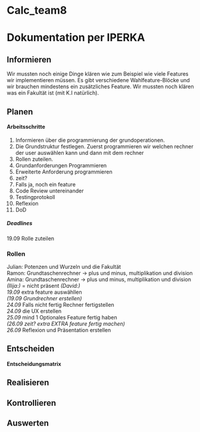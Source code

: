 # Calc_team8
# Dokumentation per IPERKA
## Informieren
 Wir mussten noch einige Dinge klären wie zum Beispiel wie viele Features wir implementieren müssen. Es gibt verschiedene Wahlfeature-Blöcke und wir brauchen mindestens ein zusätzliches Feature. Wir mussten noch klären was ein Fakultät ist (mit K.I natürlich).
## Planen
#### Arbeitsschritte
1. Informieren über die programmierung der grundoperationen.
2.  Die Grundstruktur festlegen.  Zuerst programmieren wir welchen rechner der user auswählen kann und dann mit dem rechner
3. Rollen zuteilen. 
4. Grundanforderungen Programmieren
5. Erweiterte Anforderung programmieren
6. zeit?
7. Falls ja, noch ein feature
8. Code Review untereinander
9. Testingprotokoll
10. Reflexion
11. DoD
##### Deadlines
19.09 Rolle zuteilen
### Rollen
Julian: Potenzen und Wurzeln und die Fakultät  
Ramon: Grundtaschenrechner -> plus und minus, multiplikation und division  
Amina: Grundtaschenrechner -> plus und minus, multiplikation und division   
*(Ilija:)*  = nicht präsent
*(David:)*  
*19.09* extra feature auswähllen  
*(19.09 Grundrechner erstellen)*  
*24.09* Falls nicht fertig Rechner fertigstellen  
*24.09* die UX erstellen  
*25.09* mind 1 Optionales Feature fertig haben  
*(26.09 zeit? extra EXTRA feature fertig machen)*  
*26.09* Reflexion und Präsentation erstellen  

## Entscheiden
#### Entscheidungsmatrix
####
## Realisieren
## Kontrollieren
## Auswerten
